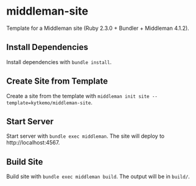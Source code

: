 middleman-site
==============

Template for a Middleman site (Ruby 2.3.0 + Bundler + Middleman 4.1.2).

## Install Dependencies

Install dependencies with `bundle install`.

## Create Site from Template

Create a site from the template with `middleman init site --template=kytkemo/middleman-site`.

## Start Server

Start server with `bundle exec middleman`. The site will deploy to http://localhost:4567.

## Build Site

Build site with `bundle exec middleman build`. The output will be in `build/`.
